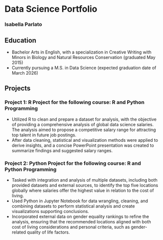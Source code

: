 # Data Science Portfolio
### Isabella Parlato

## Education
- Bachelor Arts in English, with a specialization in Creative Writing with Minors in Biology and Natural Resources Conservation (graduated May 2015)
- Currently pursuing a M.S. in Data Science (expected graduation date of March 2026)

## Projects
### Project 1: R Project for the following course: R and Python Programming
- Utilized R to clean and prepare a dataset for analysis, with the objective of providing a comprehensive analysis of global data science salaries. The analysis aimed to propose a competitive salary range for attracting top talent in future job postings.
- After data cleaning, statistical and visualization methods were applied to derive insights, and a concise PowerPoint presentation was created to summarize findings and suggested salary ranges.

### Project 2: Python Project for the following course: R and Python Programming
- Tasked with integration and analysis of multiple datasets, including both provided datasets and external sources, to identify the top five locations globally where salaries offer the highest value in relation to the cost of living. 
- Used Python in Jupyter Notebook for data wrangling, cleaning, and combining datasets to perform statistical analysis and create visualizations supporting conclusions.
- Incorporated external data on gender equality rankings to refine the analysis, ensuring that the recommended locations aligned with both cost of living considerations and personal criteria, such as gender-related quality of life factors.
